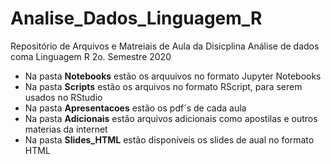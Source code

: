 # Analise_Dados_Linguagem_R
Repositório de Arquivos e Matreiais de Aula da Disicplina Análise de dados coma Linguagem R 2o. Semestre 2020

- Na pasta **Notebooks** estão os arquuivos no formato Jupyter Notebooks  
- Na pasta **Scripts** estão os arquivos no formato RScript, para serem usados no RStudio
- Na pasta **Apresentacoes** estão os pdf´s de cada aula
- Na pasta **Adicionais** estão arquivos adicionais como apostilas e outros materias da internet
- Na pasta **Slides_HTML** estão disponíveis os slides de aual no formato HTML
